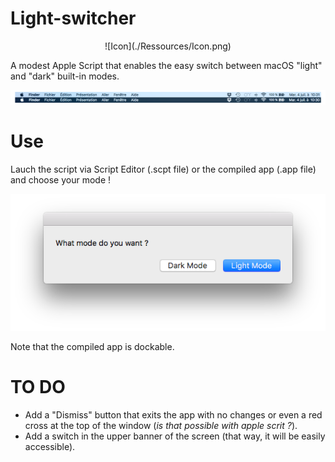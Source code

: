 # Light-switcher
<p align="center">
![Icon](./Ressources/Icon.png)
</p>
A modest Apple Script that enables the easy switch between macOS "light" and "dark" built-in modes.

![Comparison](./Ressources/comparison.png)

# Use

Lauch the script via Script Editor (.scpt file) or the compiled app (.app file) and choose your mode !

![Dialog box](./Ressources/dialog_box.png)

Note that the compiled app is dockable.

# TO DO

* Add a "Dismiss" button that exits the app with no changes or even a red cross at the top of the window (*is that possible with apple scrit ?*).
* Add a switch in the upper banner of the screen (that way, it will be easily accessible).
